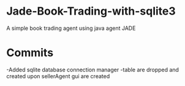 # Jade-Book-Trading-with-sqlite3
A simple book trading agent using java agent JADE


# Commits
-Added sqlite database connection manager
-table are dropped and created upon sellerAgent gui are created
